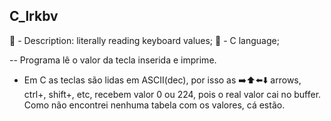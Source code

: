 ## C_lrkbv
📖 - Description: literally reading keyboard values;
💽 - C language;

 -- Programa lê o valor da tecla inserida e imprime. 
 - Em C as teclas são lidas em ASCII(dec), por isso as ➡️⬆️⬅️⬇️ arrows, ctrl+, shift+, etc, recebem valor 0 ou 224, pois o real valor cai no buffer. Como não encontrei nenhuma tabela com os valores, cá estão.

